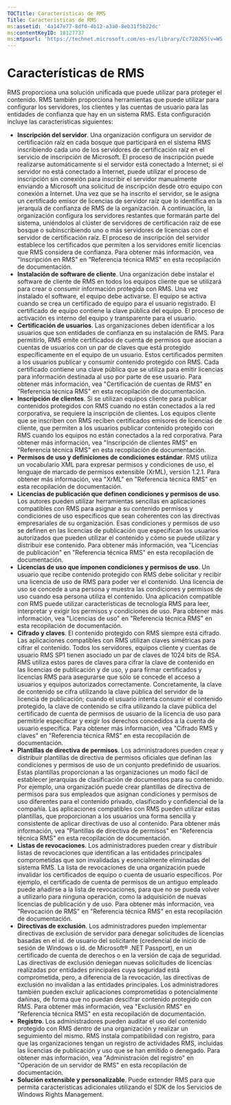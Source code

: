 ```yaml
---
TOCTitle: Características de RMS
Title: Características de RMS
ms:assetid: '4a147e77-8df0-4b12-a3a0-8eb31f5b22dc'
ms:contentKeyID: 18127737
ms:mtpsurl: 'https://technet.microsoft.com/es-es/library/Cc720265(v=WS.10)'
---
```


Características de RMS
======================

RMS proporciona una solución unificada que puede utilizar para proteger el contenido. RMS también proporciona herramientas que puede utilizar para configurar los servidores, los clientes y las cuentas de usuario para las entidades de confianza que hay en un sistema RMS. Esta configuración incluye las características siguientes:

-   **Inscripción del servidor**. Una organización configura un servidor de certificación raíz en cada bosque que participará en el sistema RMS inscribiendo cada uno de los servidores de certificación raíz en el servicio de inscripción de Microsoft. El proceso de inscripción puede realizarse automáticamente si el servidor está conectado a Internet; si el servidor no está conectado a Internet, puede utilizar el proceso de inscripción sin conexión para inscribir el servidor manualmente enviando a Microsoft una solicitud de inscripción desde otro equipo con conexión a Internet. Una vez que se ha inscrito el servidor, se le asigna un certificado emisor de licencias de servidor raíz que lo identifica en la jerarquía de confianza de RMS de la organización. A continuación, la organización configura los servidores restantes que formarán parte del sistema, uniéndolos al clúster de servidores de certificación raíz de ese bosque o subinscribiendo uno o más servidores de licencias con el servidor de certificación raíz. El proceso de inscripción del servidor establece los certificados que permiten a los servidores emitir licencias que RMS considera de confianza. Para obtener más información, vea "Inscripción en RMS" en "Referencia técnica RMS" en esta recopilación de documentación.
-   **Instalación de software de cliente**. Una organización debe instalar el software de cliente de RMS en todos los equipos cliente que se utilizará para crear o consumir información protegida con RMS. Una vez instalado el software, el equipo debe activarse. El equipo se activa cuando se crea un certificado de equipo para el usuario registrado. El certificado de equipo contiene la clave pública del equipo. El proceso de activación es interno del equipo y transparente para el usuario.
-   **Certificación de usuarios**. Las organizaciones deben identificar a los usuarios que son entidades de confianza en su instalación de RMS. Para permitirlo, RMS emite certificados de cuenta de permisos que asocian a cuentas de usuarios con un par de claves que está protegido específicamente en el equipo de un usuario. Estos certificados permiten a los usuarios publicar y consumir contenido protegido con RMS. Cada certificado contiene una clave pública que se utiliza para emitir licencias para información destinada al uso por parte de ese usuario. Para obtener más información, vea "Certificación de cuentas de RMS" en "Referencia técnica RMS" en esta recopilación de documentación.
-   **Inscripción de clientes**. Si se utilizan equipos cliente para publicar contenidos protegidos con RMS cuando no están conectados a la red corporativa, se requiere la inscripción de clientes. Los equipos cliente que se inscriben con RMS reciben certificados emisores de licencias de cliente, que permiten a los usuarios publicar contenido protegido con RMS cuando los equipos no están conectados a la red corporativa. Para obtener más información, vea "Inscripción de clientes RMS" en "Referencia técnica RMS" en esta recopilación de documentación.
-   **Permisos de uso y definiciones de condiciones estándar**. RMS utiliza un vocabulario XML para expresar permisos y condiciones de uso, el lenguaje de marcado de permisos extensible (XrML), versión 1.2.1. Para obtener más información, vea "XrML" en "Referencia técnica RMS" en esta recopilación de documentación.
-   **Licencias de publicación que definen condiciones y permisos de uso**. Los autores pueden utilizar herramientas sencillas en aplicaciones compatibles con RMS para asignar a su contenido permisos y condiciones de uso específicos que sean coherentes con las directivas empresariales de su organización. Esas condiciones y permisos de uso se definen en las licencias de publicación que especifican los usuarios autorizados que pueden utilizar el contenido y cómo se puede utilizar y distribuir ese contenido. Para obtener más información, vea "Licencias de publicación" en "Referencia técnica RMS" en esta recopilación de documentación.
-   **Licencias de uso que imponen condiciones y permisos de uso**. Un usuario que recibe contenido protegido con RMS debe solicitar y recibir una licencia de uso de RMS para poder ver el contenido. Una licencia de uso se concede a una persona y muestra las condiciones y permisos de uso cuando esa persona utiliza el contenido. Una aplicación compatible con RMS puede utilizar características de tecnología RMS para leer, interpretar y exigir los permisos y condiciones de uso. Para obtener más información, vea "Licencias de uso" en "Referencia técnica RMS" en esta recopilación de documentación.
-   **Cifrado y claves**. El contenido protegido con RMS siempre está cifrado. Las aplicaciones compatibles con RMS utilizan claves simétricas para cifrar el contenido. Todos los servidores, equipos cliente y cuentas de usuario RMS SP1 tienen asociado un par de claves de 1024 bits de RSA. RMS utiliza estos pares de claves para cifrar la clave de contenido en las licencias de publicación y de uso, y para firmar certificados y licencias RMS para asegurarse que sólo se concede el acceso a usuarios y equipos autorizados correctamente. Concretamente, la clave de contenido se cifra utilizando la clave pública del servidor de la licencia de publicación; cuando el usuario intenta consumir el contenido protegido, la clave de contenido se cifra utilizando la clave pública del certificado de cuenta de permisos de usuario de la licencia de uso para permitirle especificar y exigir los derechos concedidos a la cuenta de usuario específica. Para obtener más información, vea "Cifrado RMS y claves" en "Referencia técnica RMS" en esta recopilación de documentación.
-   **Plantillas de directiva de permisos**. Los administradores pueden crear y distribuir plantillas de directiva de permisos oficiales que definan las condiciones y permisos de uso de un conjunto predefinido de usuarios. Estas plantillas proporcionan a las organizaciones un modo fácil de establecer jerarquías de clasificación de documentos para su contenido. Por ejemplo, una organización puede crear plantillas de directiva de permisos para sus empleados que asignan condiciones y permisos de uso diferentes para el contenido privado, clasificado y confidencial de la compañía. Las aplicaciones compatibles con RMS pueden utilizar estas plantillas, que proporcionan a los usuarios una forma sencilla y consistente de aplicar directivas de uso al contenido. Para obtener más información, vea "Plantillas de directiva de permisos" en "Referencia técnica RMS" en esta recopilación de documentación.
-   **Listas de revocaciones**. Los administradores pueden crear y distribuir listas de revocaciones que identifican a las entidades principales comprometidas que son invalidadas y esencialmente eliminadas del sistema RMS. La lista de revocaciones de una organización puede invalidar los certificados de equipo o cuenta de usuario específicos. Por ejemplo, el certificado de cuenta de permisos de un antiguo empleado puede añadirse a la lista de revocaciones, para que no se pueda volver a utilizarlo para ninguna operación, como la adquisición de nuevas licencias de publicación y de uso. Para obtener más información, vea "Revocación de RMS" en "Referencia técnica RMS" en esta recopilación de documentación.
-   **Directivas de exclusión**. Los administradores pueden implementar directivas de exclusión de servidor para denegar solicitudes de licencias basadas en el id. de usuario del solicitante (credencial de inicio de sesión de Windows o id. de Microsoft® .NET Passport), en un certificado de cuenta de derechos o en la versión de caja de seguridad. Las directivas de exclusión deniegan nuevas solicitudes de licencias realizadas por entidades principales cuya seguridad está comprometida, pero, a diferencia de la revocación, las directivas de exclusión no invalidan a las entidades principales. Los administradores también pueden excluir aplicaciones comprometidas o potencialmente dañinas, de forma que no puedan descifrar contenido protegido con RMS. Para obtener más información, vea "Exclusión RMS" en "Referencia técnica RMS" en esta recopilación de documentación.
-   **Registro**. Los administradores pueden auditar el uso del contenido protegido con RMS dentro de una organización y realizar un seguimiento del mismo. RMS instala compatibilidad con registro, para que las organizaciones tengan un registro de actividades RMS, incluidas las licencias de publicación y uso que se han emitido o denegado. Para obtener más información, vea "Administración del registro" en "Operación de un servidor de RMS" en esta recopilación de documentación.
-   **Solución extensible y personalizable**. Puede extender RMS para que permita características adicionales utilizando el SDK de los Servicios de Windows Rights Management.
